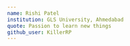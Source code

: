 ```yaml
---
name: Rishi Patel
institution: GLS University, Ahmedabad
quote: Passion to learn new things
github_user: KillerRP
---
```

